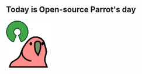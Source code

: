 <h2>Today is Open-source Parrot's day</h2><img src="https://raw.githubusercontent.com/jmhobbs/cultofthepartyparrot.com/master/parrots/hd/opensourceparrot.gif" />
